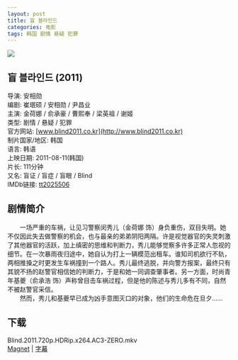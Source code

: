 ```yaml
---
layout: post
title: 盲 블라인드
categories: 电影
tags: 韩国 剧情 悬疑 犯罪
---
```


[![](http://i11.tietuku.cn/92ee8ee93b1c8c77t.jpg)](http://i11.tietuku.cn/92ee8ee93b1c8c77.jpg)

## 盲 블라인드 (2011)
导演: 安相勋  
编剧: 崔珉硕 / 安相勋 / 尹昌业  
主演: 金荷娜 / 俞承豪 / 曹熙奉 / 梁英祖 / 谢姬  
类型: 剧情 / 悬疑 / 犯罪  
官方网站: [www.blind2011.co.kr](http://www.blind2011.co.kr)  
制片国家/地区: 韩国  
语言: 韩语  
上映日期: 2011-08-11(韩国)  
片长: 111分钟  
又名: 盲证 / 盲症 / 盲眼 / Blind  
IMDb链接: [tt2025506](http://www.imdb.com/title/tt2025506)

## 剧情简介
　　一场严重的车祸，让见习警察闵秀儿（金荷娜 饰）身负重伤，双目失明。她不仅因此失去做警察的机会，也与最亲的弟弟阴阳两隔。许是视觉器官的失灵刺激了其他器官的活跃，加上缜密的思维和判断力，秀儿能够觉察多许多正常人忽视的细节。在一次暴雨夜归途中，她自认为打上一辆模范出租车。谁知司机欲行不轨，两相推搡之时更发生车祸撞到一个路人。秀儿最终逃脱，并向警方报案，最终只有其貌不扬的赵警官相信她的判断力，于是和她一同调查肇事者。另一方面，时尚青年基夔（俞承浩 饰）声称曾目击车祸过程，但是他的陈述与秀儿多有不同，自然不被赵警官采信。  
　　然而，秀儿和基夔早已成为凶手意图灭口的对象，他们的生命危在旦夕……

## 下载
Blind.2011.720p.HDRip.x264.AC3-ZERO.mkv  
[Magnet](magnet:?xt=urn:btih:B2840D025C7E52FC90D275738E3736E5A27945B3) | [字幕](http://7xqm73.com1.z0.glb.clouddn.com/2011%2FBlind.2011.KOR.720p.HDRip.x264.AC3-ZERO.rar)
